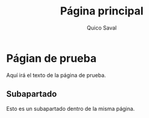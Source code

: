 ﻿---
title: Página principal
author: Quico Saval
---


# Págian de prueba

Aquí irá el texto de la página de prueba.


## Subapartado

Esto es un subapartado dentro de la misma página.